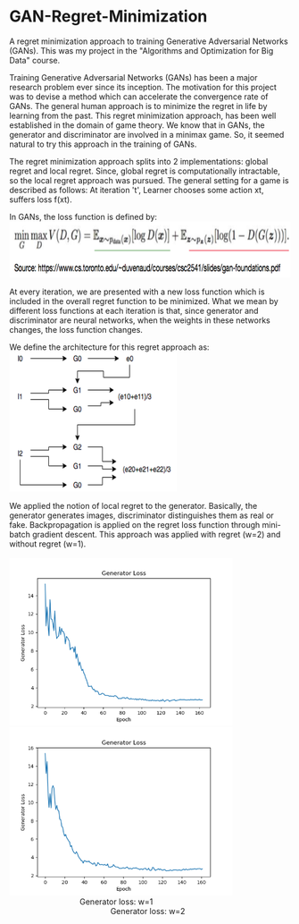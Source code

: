 # GAN-Regret-Minimization
A regret minimization approach to training Generative Adversarial Networks (GANs). This was my project in the "Algorithms and Optimization for Big Data" course.

Training Generative Adversarial Networks (GANs) has been a major research problem ever since its inception. The motivation for this project was to devise a method which can accelerate the convergence rate of GANs. The general human approach is to minimize the regret in life by learning from the past. This regret minimization approach, has been well established in the domain of game theory. We know that in GANs, the generator and discriminator are involved in a minimax game. So, it seemed natural to try this approach in the training of GANs.

The regret minimization approach splits into 2 implementations: global regret and local regret. Since, global regret is computationally intractable, so the local regret approach was pursued. The general setting for a game is described as follows: At iteration 't', Learner chooses some action xt, suffers loss f(xt).

In GANs, the loss function is defined by:
<img src="gan_loss_function.png" width="800" height="100">

At every iteration, we are presented with a new loss function which is included in the overall regret function to be minimized. What we mean by different loss functions at each iteration is that, since generator and discriminator are neural networks, when the weights in these networks changes, the loss function changes.

We define the architecture for this regret approach as: <br />
<img src="architecture.png" width="300" height="250">

We applied the notion of local regret to the generator. Basically, the generator generates images, discriminator distinguishes them as real or fake. Backpropagation is applied on the regret loss function through mini-batch gradient descent. This approach was applied with regret (w=2) and without regret (w=1). <br /> <br />
<img src="Results/gen_loss_win_1.png" alt="gen loss window 1" width="400" height="300"><img src="Results/gen_loss_win_2.png" alt="gen loss window 2" width="400" height="300">
&nbsp;&nbsp;&nbsp;&nbsp;&nbsp;&nbsp;&nbsp;&nbsp;&nbsp;&nbsp;&nbsp;&nbsp;&nbsp;&nbsp;&nbsp;&nbsp;&nbsp;&nbsp;&nbsp;&nbsp;&nbsp;&nbsp;&nbsp;&nbsp;&nbsp;&nbsp;&nbsp;&nbsp;&nbsp;&nbsp;&nbsp;&nbsp;Generator loss: w=1&nbsp;&nbsp;&nbsp;&nbsp;&nbsp;&nbsp;&nbsp;&nbsp;&nbsp;&nbsp;&nbsp;&nbsp; &nbsp;&nbsp;&nbsp;&nbsp;&nbsp;&nbsp;&nbsp;&nbsp;&nbsp;&nbsp;&nbsp;&nbsp;&nbsp;&nbsp;&nbsp;&nbsp;&nbsp;&nbsp;&nbsp;&nbsp;&nbsp;&nbsp;&nbsp;&nbsp;&nbsp;&nbsp;&nbsp;&nbsp;&nbsp;&nbsp;&nbsp;&nbsp;&nbsp;&nbsp;&nbsp;&nbsp;&nbsp;&nbsp;&nbsp;&nbsp;&nbsp;&nbsp;&nbsp;&nbsp;&nbsp;&nbsp;Generator loss: w=2
